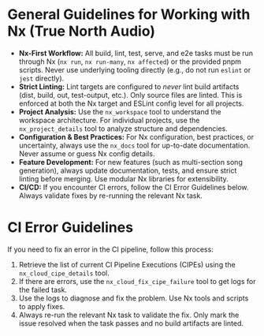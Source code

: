 <!-- nx configuration start-->
<!-- Leave the start & end comments to automatically receive updates. -->



# General Guidelines for Working with Nx (True North Audio)


- **Nx-First Workflow:** All build, lint, test, serve, and e2e tasks must be run through Nx (`nx run`, `nx run-many`, `nx affected`) or the provided pnpm scripts. Never use underlying tooling directly (e.g., do not run `eslint` or `jest` directly).
- **Strict Linting:** Lint targets are configured to *never* lint build artifacts (dist, build, out, test-output, etc.). Only source files are linted. This is enforced at both the Nx target and ESLint config level for all projects.
- **Project Analysis:** Use the `nx_workspace` tool to understand the workspace architecture. For individual projects, use the `nx_project_details` tool to analyze structure and dependencies.
- **Configuration & Best Practices:** For Nx configuration, best practices, or uncertainty, always use the `nx_docs` tool for up-to-date documentation. Never assume or guess Nx config details.
- **Feature Development:** For new features (such as multi-section song generation), always update documentation, tests, and ensure strict linting before merging. Use modular Nx libraries for extensibility.
- **CI/CD:** If you encounter CI errors, follow the CI Error Guidelines below. Always validate fixes by re-running the relevant Nx task.


# CI Error Guidelines

If you need to fix an error in the CI pipeline, follow this process:
1. Retrieve the list of current CI Pipeline Executions (CIPEs) using the `nx_cloud_cipe_details` tool.
2. If there are errors, use the `nx_cloud_fix_cipe_failure` tool to get logs for the failed task.
3. Use the logs to diagnose and fix the problem. Use Nx tools and scripts to apply fixes.
4. Always re-run the relevant Nx task to validate the fix. Only mark the issue resolved when the task passes and no build artifacts are linted.


<!-- nx configuration end-->